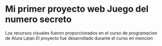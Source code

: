 <h1>Mi primer proyecto web Juego del numero secreto</h1>
Los recursos visuales fueron proporcionados en el curso de programacion de Alura Latan 
El proyecto fue desarrollado durante el curso en mencion
